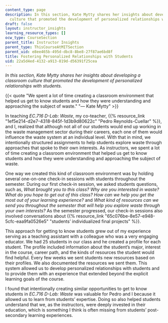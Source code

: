 ```yaml
---
content_type: page
description: In this section, Kate Mytty shares her insights about developing a classroom
  culture that promoted the development of personalized relationships with students.
draft: false
layout: instructor_insights
learning_resource_types: []
ocw_type: CourseSection
parent_title: Instructor Insights
parent_type: ThisCourseAtMITSection
parent_uid: e8ee465b-495d-dbc8-8be8-27f87ae6bd8f
title: Fostering Personalized Relationships with Students
uid: 22a5d4ed-4132-a913-819d-d56391f25cea
---
```

*In this section, Kate Mytty shares her insights about developing a classroom culture that promoted the development of personalized relationships with students.*

{{< quote "We spent a lot of time creating a classroom environment that helped us get to know students and how they were understanding and approaching the subject of waste." "— Kate Mytty" >}}

In teaching *EC.716 D-Lab: Waste*, my co-teacher, {{% resource_link "1ef5e214-d2e7-4318-845f-1d3b9d80622c" "Pedro Reynolds-Cuellar" %}}, and I, realized that although not all of our students would end up working in the waste management sector during their careers, each one of them would influence the waste system at an individual level. With that in mind, we intentionally structured assignments to help students explore waste through approaches that spoke to their own interests. As instructors, we spent a lot of time creating a classroom environment that helped us get to know students and how they were understanding and approaching the subject of waste.

One way we created this kind of classroom environment was by holding several one-on-one check-in sessions with students throughout the semester. During our first check-in session, we asked students questions, such as, *What brought you to this class? Why are you interested in waste? What do you hope to get out of this class? How can we help you get the most out of your learning experience?* and *What kind of resources can we send you throughout the semester that will help you explore waste through your own interests?* As the semester progressed, our check-in sessions also involved conversations about {{% resource_link "65c076be-8e57-e948-5cfc-eaa9fa0526e5" "students’ individualized final projects" %}}.

This approach for getting to know students grew out of my experience serving as a teaching assistant with a colleague who was a very engaging educator. We had 25 students in our class and he created a profile for each student. The profile included information about the student’s major, interest in the course, career path, and the kinds of resources the student would find helpful. Every few weeks we sent students new resources based on their profiles. We also documented the resources we sent them. This system allowed us to develop personalized relationships with students and to provide them with an experience that extended beyond the explicit learning goals of the course.

I found that intentionally creating similar opportunities to get to know students in *EC.716 D-Lab: Waste* was valuable for Pedro and I because it allowed us to learn from students’ expertise. Doing so also helped students understand that we, as the instructors, were deeply invested in their education, which is something I think is often missing from students’ post-secondary learning experiences.